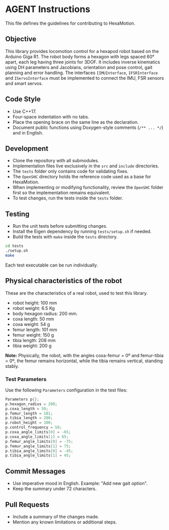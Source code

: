# AGENT Instructions

This file defines the guidelines for contributing to HexaMotion.

## Objective

This library provides locomotion control for a hexapod robot based on the Arduino Giga R1. The robot body forms a hexagon with legs spaced 60° apart, each leg having three joints for 3DOF. It includes inverse kinematics using DH parameters and Jacobians, orientation and pose control, gait planning and error handling. The interfaces `IIMUInterface`, `IFSRInterface` and `IServoInterface` must be implemented to connect the IMU, FSR sensors and smart servos.

## Code Style

-   Use C++17.
-   Four-space indentation with no tabs.
-   Place the opening brace on the same line as the declaration.
-   Document public functions using Doxygen-style comments (`/** ... */`) and in English.

## Development

-   Clone the repository with all submodules.
-   Implementation files live exclusively in the `src` and `include` directories.
-   The `tests` folder only contains code for validating fixes.
-   The `OpenSHC` directory holds the reference code used as a base for HexaMotion.
-   When implementing or modifying functionality, review the `OpenSHC` folder first so the implementation remains equivalent.
-   To test changes, run the tests inside the `tests` folder.

## Testing

-   Run the unit tests before submitting changes.
-   Install the Eigen dependency by running `tests/setup.sh` if needed.
-   Build the tests with `make` inside the `tests` directory.

```bash
cd tests
./setup.sh
make
```

Each test executable can be run individually.

## Physical characteristics of the robot

These are the characteristics of a real robot, used to test this library.

-   robot height: 100 mm
-   robot weight: 6.5 Kg
-   body hexagon radius: 200 mm.
-   coxa length: 50 mm
-   coxa weight: 54 g
-   femur length: 101 mm
-   femur weight: 150 g
-   tibia length: 208 mm
-   tibia weight: 200 g

**Note:** Physically, the robot, with the angles coxa-femur = 0º and femur-tibia = 0º, the femur remains horizontal, while the tibia remains vertical, standing stably.

### Test Parameters

Use the following `Parameters` configuration in the test files:

```cpp
Parameters p{};
p.hexagon_radius = 200;
p.coxa_length = 50;
p.femur_length = 101;
p.tibia_length = 208;
p.robot_height = 100;
p.control_frequency = 50;
p.coxa_angle_limits[0] = -65;
p.coxa_angle_limits[1] = 65;
p.femur_angle_limits[0] = -75;
p.femur_angle_limits[1] = 75;
p.tibia_angle_limits[0] = -45;
p.tibia_angle_limits[1] = 45;
```

## Commit Messages

-   Use imperative mood in English. Example: "Add new gait option".
-   Keep the summary under 72 characters.

## Pull Requests

-   Include a summary of the changes made.
-   Mention any known limitations or additional steps.
